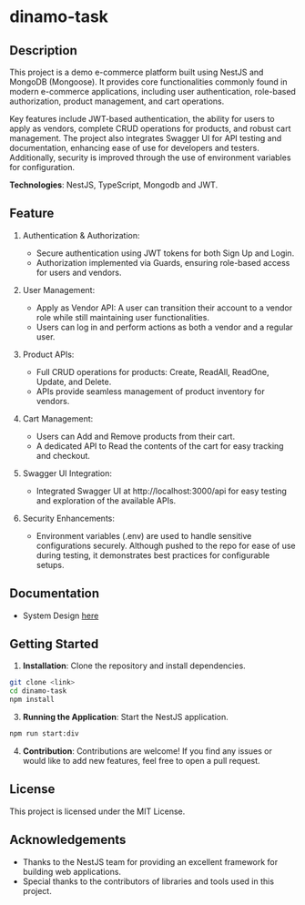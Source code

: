 # dinamo-task

## Description

This project is a demo e-commerce platform built using NestJS and MongoDB (Mongoose). It provides core functionalities commonly found in modern e-commerce applications, including user authentication, role-based authorization, product management, and cart operations.

Key features include JWT-based authentication, the ability for users to apply as vendors, complete CRUD operations for products, and robust cart management. The project also integrates Swagger UI for API testing and documentation, enhancing ease of use for developers and testers. Additionally, security is improved through the use of environment variables for configuration.

**Technologies**: NestJS, TypeScript, Mongodb and JWT.

## Feature

1. Authentication & Authorization:

   - Secure authentication using JWT tokens for both Sign Up and Login.
   - Authorization implemented via Guards, ensuring role-based access for users and vendors.

2. User Management:

   - Apply as Vendor API: A user can transition their account to a vendor role while still maintaining user functionalities.
   - Users can log in and perform actions as both a vendor and a regular user.

3. Product APIs:

   - Full CRUD operations for products: Create, ReadAll, ReadOne, Update, and Delete.
   - APIs provide seamless management of product inventory for vendors.

4. Cart Management:

   - Users can Add and Remove products from their cart.
   - A dedicated API to Read the contents of the cart for easy tracking and checkout.

5. Swagger UI Integration:

   - Integrated Swagger UI at http://localhost:3000/api for easy testing and exploration of the available APIs.

6. Security Enhancements:

   - Environment variables (.env) are used to handle sensitive configurations securely. Although pushed to the repo for ease of use during testing, it demonstrates best practices for configurable setups.

## Documentation

- System Design [here](https://docs.google.com/document/d/1i_loEyJ8e4tEm-UEDrStU316-Uq0X4vVgKRpGql2EsQ/edit?usp=sharing)

## Getting Started

1. **Installation**: Clone the repository and install dependencies.

```bash
git clone <link>
cd dinamo-task
npm install
```

3. **Running the Application**: Start the NestJS application.

```bash
npm run start:div
```

4. **Contribution**: Contributions are welcome! If you find any issues or would like to add new features, feel free to open a pull request.

## License

This project is licensed under the MIT License.

## Acknowledgements

- Thanks to the NestJS team for providing an excellent framework for building web applications.
- Special thanks to the contributors of libraries and tools used in this project.
